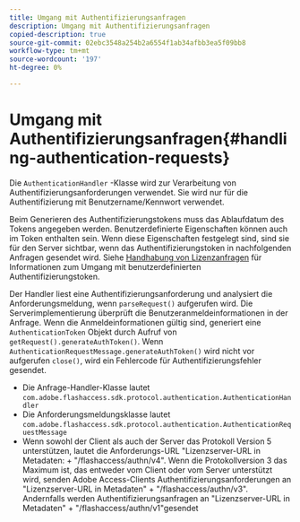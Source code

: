 ```yaml
---
title: Umgang mit Authentifizierungsanfragen
description: Umgang mit Authentifizierungsanfragen
copied-description: true
source-git-commit: 02ebc3548a254b2a6554f1ab34afbb3ea5f09bb8
workflow-type: tm+mt
source-wordcount: '197'
ht-degree: 0%

---
```


# Umgang mit Authentifizierungsanfragen{#handling-authentication-requests}

Die `AuthenticationHandler` -Klasse wird zur Verarbeitung von Authentifizierungsanforderungen verwendet. Sie wird nur für die Authentifizierung mit Benutzername/Kennwort verwendet.

Beim Generieren des Authentifizierungstokens muss das Ablaufdatum des Tokens angegeben werden. Benutzerdefinierte Eigenschaften können auch im Token enthalten sein. Wenn diese Eigenschaften festgelegt sind, sind sie für den Server sichtbar, wenn das Authentifizierungstoken in nachfolgenden Anfragen gesendet wird. Siehe [Handhabung von Lizenzanfragen](../../aaxs-protecting-content/content-implementing-the-license-server/content-handling-license-reqs/content-handling-license-reqs.md) für Informationen zum Umgang mit benutzerdefinierten Authentifizierungstoken.

Der Handler liest eine Authentifizierungsanforderung und analysiert die Anforderungsmeldung, wenn `parseRequest()` aufgerufen wird. Die Serverimplementierung überprüft die Benutzeranmeldeinformationen in der Anfrage. Wenn die Anmeldeinformationen gültig sind, generiert eine `AuthenticationToken` Objekt durch Aufruf von `getRequest().generateAuthToken()`. Wenn `AuthenticationRequestMessage.generateAuthToken()` wird nicht vor aufgerufen `close()`, wird ein Fehlercode für Authentifizierungsfehler gesendet.

* Die Anfrage-Handler-Klasse lautet `com.adobe.flashaccess.sdk.protocol.authentication.AuthenticationHandler`
* Die Anforderungsmeldungsklasse lautet `com.adobe.flashaccess.sdk.protocol.authentication.AuthenticationRequestMessage`
* Wenn sowohl der Client als auch der Server das Protokoll Version 5 unterstützen, lautet die Anforderungs-URL &quot;Lizenzserver-URL in Metadaten: + &quot;/flashaccess/authn/v4&quot;. Wenn die Protokollversion 3 das Maximum ist, das entweder vom Client oder vom Server unterstützt wird, senden Adobe Access-Clients Authentifizierungsanforderungen an &quot;Lizenzserver-URL in Metadaten&quot; + &quot;/flashaccess/authn/v3&quot;. Andernfalls werden Authentifizierungsanfragen an &quot;Lizenzserver-URL in Metadaten&quot; + &quot;/flashaccess/authn/v1&quot;gesendet
